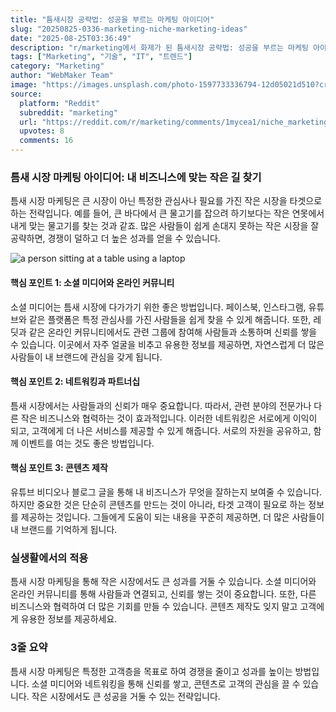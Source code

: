 ```yaml
---
title: "틈새시장 공략법: 성공을 부르는 마케팅 아이디어"
slug: "20250825-0336-marketing-niche-marketing-ideas"
date: "2025-08-25T03:36:49"
description: "r/marketing에서 화제가 된 틈새시장 공략법: 성공을 부르는 마케팅 아이디어에 대한 깊이 있는 분석과 인사이트"
tags: ["Marketing", "기술", "IT", "트렌드"]
category: "Marketing"
author: "WebMaker Team"
image: "https://images.unsplash.com/photo-1597733336794-12d05021d510?crop=entropy&cs=tinysrgb&fit=max&fm=jpg&ixid=M3w3OTU0NDF8MHwxfHNlYXJjaHwxOHx8dGVjaG5vbG9neXxlbnwxfDB8fHwxNzU2MDYwNTk5fDA&ixlib=rb-4.1.0&q=80&w=1080"
source:
  platform: "Reddit"
  subreddit: "marketing"
  url: "https://reddit.com/r/marketing/comments/1mycea1/niche_marketing_ideas/"
  upvotes: 8
  comments: 16
---
```


### 틈새 시장 마케팅 아이디어: 내 비즈니스에 맞는 작은 길 찾기

틈새 시장 마케팅은 큰 시장이 아닌 특정한 관심사나 필요를 가진 작은 시장을 타겟으로 하는 전략입니다. 예를 들어, 큰 바다에서 큰 물고기를 잡으려 하기보다는 작은 연못에서 내게 맞는 물고기를 찾는 것과 같죠. 많은 사람들이 쉽게 손대지 못하는 작은 시장을 잘 공략하면, 경쟁이 덜하고 더 높은 성과를 얻을 수 있습니다.

![a person sitting at a table using a laptop](https://images.unsplash.com/photo-1665686310934-8fab52b3821b?crop=entropy&cs=tinysrgb&fit=max&fm=jpg&ixid=M3w3OTU0NDF8MHwxfHNlYXJjaHwyNHx8YnVzaW5lc3N8ZW58MXwwfHx8MTc1NjA2MDYwMHww&ixlib=rb-4.1.0&q=80&w=1080)

#### 핵심 포인트 1: 소셜 미디어와 온라인 커뮤니티
소셜 미디어는 틈새 시장에 다가가기 위한 좋은 방법입니다. 페이스북, 인스타그램, 유튜브와 같은 플랫폼은 특정 관심사를 가진 사람들을 쉽게 찾을 수 있게 해줍니다. 또한, 레딧과 같은 온라인 커뮤니티에서도 관련 그룹에 참여해 사람들과 소통하며 신뢰를 쌓을 수 있습니다. 이곳에서 자주 얼굴을 비추고 유용한 정보를 제공하면, 자연스럽게 더 많은 사람들이 내 브랜드에 관심을 갖게 됩니다.

#### 핵심 포인트 2: 네트워킹과 파트너십
틈새 시장에서는 사람들과의 신뢰가 매우 중요합니다. 따라서, 관련 분야의 전문가나 다른 작은 비즈니스와 협력하는 것이 효과적입니다. 이러한 네트워킹은 서로에게 이익이 되고, 고객에게 더 나은 서비스를 제공할 수 있게 해줍니다. 서로의 자원을 공유하고, 함께 이벤트를 여는 것도 좋은 방법입니다.

#### 핵심 포인트 3: 콘텐츠 제작
유튜브 비디오나 블로그 글을 통해 내 비즈니스가 무엇을 잘하는지 보여줄 수 있습니다. 하지만 중요한 것은 단순히 콘텐츠를 만드는 것이 아니라, 타겟 고객이 필요로 하는 정보를 제공하는 것입니다. 그들에게 도움이 되는 내용을 꾸준히 제공하면, 더 많은 사람들이 내 브랜드를 기억하게 됩니다.

### 실생활에서의 적용
틈새 시장 마케팅을 통해 작은 시장에서도 큰 성과를 거둘 수 있습니다. 소셜 미디어와 온라인 커뮤니티를 통해 사람들과 연결되고, 신뢰를 쌓는 것이 중요합니다. 또한, 다른 비즈니스와 협력하여 더 많은 기회를 만들 수 있습니다. 콘텐츠 제작도 잊지 말고 고객에게 유용한 정보를 제공하세요.

### 3줄 요약
틈새 시장 마케팅은 특정한 고객층을 목표로 하여 경쟁을 줄이고 성과를 높이는 방법입니다. 소셜 미디어와 네트워킹을 통해 신뢰를 쌓고, 콘텐츠로 고객의 관심을 끌 수 있습니다. 작은 시장에서도 큰 성공을 거둘 수 있는 전략입니다.